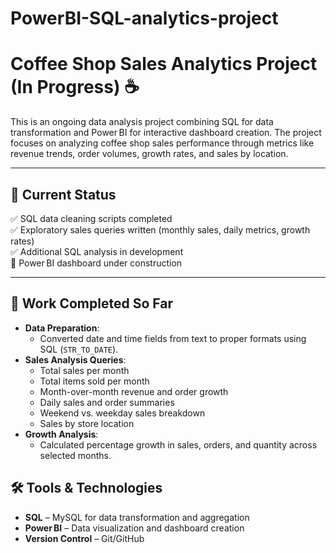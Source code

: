 # PowerBI-SQL-analytics-project
# Coffee Shop Sales Analytics Project (In Progress) ☕

This is an ongoing data analysis project combining SQL for data transformation and Power BI for interactive dashboard creation. The project focuses on analyzing coffee shop sales performance through metrics like revenue trends, order volumes, growth rates, and sales by location.

---

## 🚧 Current Status

✅ SQL data cleaning scripts completed  
✅ Exploratory sales queries written (monthly sales, daily metrics, growth rates)  
✅ Additional SQL analysis in development  
🔄 Power BI dashboard under construction  

---
## 🔧 Work Completed So Far

- **Data Preparation**:
  - Converted date and time fields from text to proper formats using SQL (`STR_TO_DATE`).
- **Sales Analysis Queries**:
  - Total sales per month
  - Total items sold per month
  - Month-over-month revenue and order growth
  - Daily sales and order summaries
  - Weekend vs. weekday sales breakdown
  - Sales by store location
- **Growth Analysis**:
  - Calculated percentage growth in sales, orders, and quantity across selected months.
    
## 🛠️ Tools & Technologies

- **SQL** – MySQL for data transformation and aggregation  
- **Power BI** – Data visualization and dashboard creation  
- **Version Control** – Git/GitHub  

